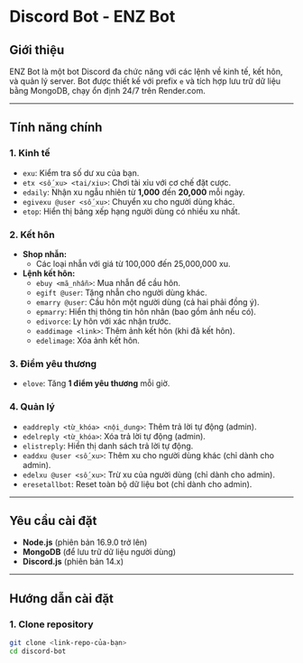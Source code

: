 # Discord Bot - ENZ Bot

## Giới thiệu
ENZ Bot là một bot Discord đa chức năng với các lệnh về kinh tế, kết hôn, và quản lý server. Bot được thiết kế với prefix `e` và tích hợp lưu trữ dữ liệu bằng MongoDB, chạy ổn định 24/7 trên Render.com.

---

## Tính năng chính

### **1. Kinh tế**
- `exu`: Kiểm tra số dư xu của bạn.
- `etx <số_xu> <tai/xiu>`: Chơi tài xỉu với cơ chế đặt cược.
- `edaily`: Nhận xu ngẫu nhiên từ **1,000** đến **20,000** mỗi ngày.
- `egivexu @user <số_xu>`: Chuyển xu cho người dùng khác.
- `etop`: Hiển thị bảng xếp hạng người dùng có nhiều xu nhất.

### **2. Kết hôn**
- **Shop nhẫn:**
  - Các loại nhẫn với giá từ 100,000 đến 25,000,000 xu.
- **Lệnh kết hôn:**
  - `ebuy <mã_nhẫn>`: Mua nhẫn để cầu hôn.
  - `egift @user`: Tặng nhẫn cho người dùng khác.
  - `emarry @user`: Cầu hôn một người dùng (cả hai phải đồng ý).
  - `epmarry`: Hiển thị thông tin hôn nhân (bao gồm ảnh nếu có).
  - `edivorce`: Ly hôn với xác nhận trước.
  - `eaddimage <link>`: Thêm ảnh kết hôn (khi đã kết hôn).
  - `edelimage`: Xóa ảnh kết hôn.

### **3. Điểm yêu thương**
- `elove`: Tăng **1 điểm yêu thương** mỗi giờ.

### **4. Quản lý**
- `eaddreply <từ_khóa> <nội_dung>`: Thêm trả lời tự động (admin).
- `edelreply <từ_khóa>`: Xóa trả lời tự động (admin).
- `elistreply`: Hiển thị danh sách trả lời tự động.
- `eaddxu @user <số_xu>`: Thêm xu cho người dùng khác (chỉ dành cho admin).
- `edelxu @user <số_xu>`: Trừ xu của người dùng (chỉ dành cho admin).
- `eresetallbot`: Reset toàn bộ dữ liệu bot (chỉ dành cho admin).

---

## Yêu cầu cài đặt

- **Node.js** (phiên bản 16.9.0 trở lên)
- **MongoDB** (để lưu trữ dữ liệu người dùng)
- **Discord.js** (phiên bản 14.x)

---

## Hướng dẫn cài đặt

### **1. Clone repository**
```bash
git clone <link-repo-của-bạn>
cd discord-bot
